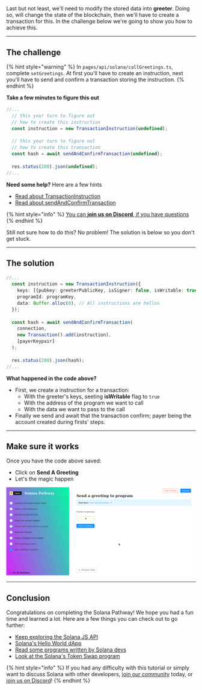 # 

Last but not least, we'll need to modify the stored data into **greeter**. Doing so, will change the state of the blockchain, then we'll have to create a transaction for this. In the challenge below we're going to show you how to achieve this.

----------------------------------

## The challenge

{% hint style="warning" %}
In `pages/api/solana/callGreetings.ts`, complete `setGreetings`. At first you'll have to create an instruction, next you'll have to send and confirm a transaction storing the instruction.
{% endhint %}

**Take a few minutes to figure this out**

```typescript 
//... 
  // this your turn to figure out 
  // how to create this instruction
  const instruction = new TransactionInstruction(undefined); 

  // this your turn to figure out 
  // how to create this transaction 
  const hash = await sendAndConfirmTransaction(undefined);

  res.status(200).json(undefined);
//...
```

**Need some help?** Here are a few hints
* [Read about TransactionInstruction](https://solana-labs.github.io/solana-web3.js/classes/Connection.html#getbalance)
* [Read about sendAndConfirmTransaction](https://solana-labs.github.io/solana-web3.js/classes/PublicKey.html#constructor)  

{% hint style="info" %}
[You can **join us on Discord**, if you have questions](https://discord.gg/fszyM7K)
{% endhint %}

Still not sure how to do this? No problem! The solution is below so you don't get stuck.

----------------------------------

## The solution

```typescript
//...
  const instruction = new TransactionInstruction({
    keys: [{pubkey: greeterPublicKey, isSigner: false, isWritable: true}],
    programId: programKey,
    data: Buffer.alloc(0), // All instructions are hellos
  });

  const hash = await sendAndConfirmTransaction(
    connection,
    new Transaction().add(instruction),
    [payerKeypair]
  );

  res.status(200).json(hash);
//...
```

**What happened in the code above?**

* First, we create a instruction for a transaction:
  * With the greeter's keys, seeting **isWritable** flag to `true`
  * With the address of the program we want to call
  * With the data we want to pass to the call
* Finally we send and await that the transaction confirm; payer being the account created during firsts' steps.

----------------------------------

## Make sure it works

Once you have the code above saved:
* Click on **Send A Greeting** 
* Let's the magic happen

![](../../../.gitbook/assets/solana-set-v3.gif)

----------------------------------

## Conclusion

Congratulations on completing the Solana Pathway! We hope you had a fun time and learned a lot. Here are a few things you can check out to go further:

* [Keep exploring the Solana JS API](https://solana-labs.github.io/solana-web3.js/modules.html#sendandconfirmtransaction)
* [Solana's Hello World dApp](https://github.com/solana-labs/example-helloworld)
* [Read some programs written by Solana devs](https://github.com/solana-labs/solana-program-library/tree/master/examples)
* [Look at the Solana's Token Swap program](https://github.com/solana-labs/solana-program-library/tree/master/token-swap)

{% hint style="info" %}
If you had any difficulty with this tutorial or simply want to discuss Solana with other developers, [join our community](https://community.figment.io) today, or [join us on Discord](https://discord.gg/EBveT5xs9D)!
{% endhint %}
